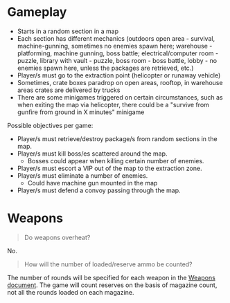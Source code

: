 # Gameplay

* Starts in a random section in a map
* Each section has different mechanics (outdoors open area - survival, machine-gunning, sometimes no enemies spawn here; warehouse - platforming, machine gunning, boss battle; electrical/computer room - puzzle, library with vault - puzzle, boss room - boss battle, lobby - no enemies spawn here, unless the packages are retrieved, etc.)
* Player/s must go to the extraction point (helicopter or runaway vehicle)
* Sometimes, crate boxes paradrop on open areas, rooftop, in warehouse areas crates are delivered by trucks
* There are some minigames triggered on certain circumstances, such as when exiting the map via helicopter, there could be a "survive from gunfire from ground in X minutes" minigame

Possible objectives per game:
* Player/s must retrieve/destroy package/s from random sections in the map.
* Player/s must kill boss/es scattered around the map.
  * Bosses could appear when killing certain number of enemies.
* Player/s must escort a VIP out of the map to the extraction zone.
* Player/s must eliminate a number of enemies.
  * Could have machine gun mounted in the map
* Player/s must defend a convoy passing through the map.

# Weapons

> Do weapons overheat?

No.

> How will the number of loaded/reserve ammo be counted?

The number of rounds will be specified for each weapon in the [Weapons document](./weapons.md). The game will count
reserves on the basis of magazine count, not all the rounds loaded on each magazine.
